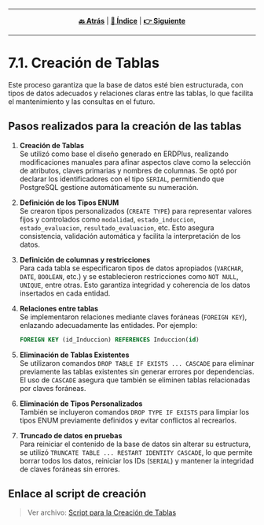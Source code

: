 <hr>
<div align="center">
 
[**🔙 Atrás**](../7.md) | [**📜 Índice**](../../README.md) | [**👉 Siguiente**](../7.2/7.2.md)

</div>
<hr>

# 7.1. Creación de Tablas

Este proceso garantiza que la base de datos esté bien estructurada, con tipos de datos adecuados y relaciones claras entre las tablas, lo que facilita el mantenimiento y las consultas en el futuro.

## Pasos realizados para la creación de las tablas

1. **Creación de Tablas**  
   Se utilizó como base el diseño generado en ERDPlus, realizando modificaciones manuales para afinar aspectos clave como la selección de atributos, claves primarias y nombres de columnas. Se optó por declarar los identificadores con el tipo `SERIAL`, permitiendo que PostgreSQL gestione automáticamente su numeración.

2. **Definición de los Tipos ENUM**  
   Se crearon tipos personalizados (`CREATE TYPE`) para representar valores fijos y controlados como `modalidad`, `estado_induccion`, `estado_evaluacion`, `resultado_evaluacion`, etc. Esto asegura consistencia, validación automática y facilita la interpretación de los datos.

3. **Definición de columnas y restricciones**  
   Para cada tabla se especificaron tipos de datos apropiados (`VARCHAR`, `DATE`, `BOOLEAN`, etc.) y se establecieron restricciones como `NOT NULL`, `UNIQUE`, entre otras. Esto garantiza integridad y coherencia de los datos insertados en cada entidad.

4. **Relaciones entre tablas**  
   Se implementaron relaciones mediante claves foráneas (`FOREIGN KEY`), enlazando adecuadamente las entidades. Por ejemplo:
   ```sql
   FOREIGN KEY (id_Induccion) REFERENCES Induccion(id)
   ```

5. **Eliminación de Tablas Existentes**  
   Se utilizaron comandos `DROP TABLE IF EXISTS ... CASCADE` para eliminar previamente las tablas existentes sin generar errores por dependencias. El uso de `CASCADE` asegura que también se eliminen tablas relacionadas por claves foráneas.

6. **Eliminación de Tipos Personalizados**  
   También se incluyeron comandos `DROP TYPE IF EXISTS` para limpiar los tipos ENUM previamente definidos y evitar conflictos al recrearlos.

7. **Truncado de datos en pruebas**  
   Para reiniciar el contenido de la base de datos sin alterar su estructura, se utilizó `TRUNCATE TABLE ... RESTART IDENTITY CASCADE`, lo que permite borrar todos los datos, reiniciar los IDs (`SERIAL`) y mantener la integridad de claves foráneas sin errores.

## Enlace al script de creación

> Ver archivo: [Script para la Creación de Tablas](estructura_organizada_v3.sql)

